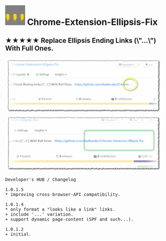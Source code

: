 <h1><img src="resources/icon.png" height="64" width="64"/> Chrome-Extension-Ellipsis-Fix</h1>

<h2>★★★★★ Replace Ellipsis Ending Links (\"…\") With Full Ones.</h2>

<img alt="" src="resources/screenshot_1.png"/>

<img alt="" src="resources/screenshot_2.png"/>

<pre>
Developer's HUB / Changelog

1.0.1.5
* improving cross-browser-API compatibility.

1.0.1.4
* only format a "looks like a link" links.
+ include '...' variation.
+ support dynamic page-content (SPF and such...).

1.0.1.2
+ initial.

</pre>

<!-- <a href="https://paypal.me/e1adkarak0"><img src="https://www.paypalobjects.com/webstatic/mktg/Logo/pp-logo-100px.png" alt="PayPal Donation"></a> -->